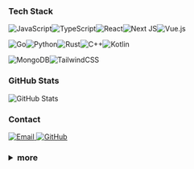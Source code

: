### Tech Stack

![JavaScript](https://img.shields.io/badge/JavaScript-%23323330.svg?style=flat-square&logo=javascript&logoColor=%23F7DF1E)![TypeScript](https://img.shields.io/badge/TypeScript-%23007ACC.svg?style=flat-square&logo=typescript&logoColor=white)![React](https://img.shields.io/badge/React-%2320232a.svg?style=flat-square&logo=react&logoColor=%2361DAFB)![Next JS](https://img.shields.io/badge/Next-black?style=flat-square&logo=next.js&logoColor=white)![Vue.js](https://img.shields.io/badge/Vue.js-%2335495e.svg?style=flat-square&logo=vuedotjs&logoColor=%234FC08D)

![Go](https://img.shields.io/badge/Go-%2300ADD8.svg?style=flat-square&logo=go&logoColor=white)![Python](https://img.shields.io/badge/Python-3670A0?style=flat-square&logo=python&logoColor=ffdd54)![Rust](https://img.shields.io/badge/Rust-%23B7410E.svg?style=flat-square&logo=rust&logoColor=white)![C++](https://img.shields.io/badge/C++-%2300599C.svg?style=flat-square&logo=cplusplus&logoColor=white)![Kotlin](https://img.shields.io/badge/Kotlin-7F52FF.svg?style=flat-square&logo=kotlin&logoColor=white)

![MongoDB](https://img.shields.io/badge/MongoDB-%234ea94b.svg?style=flat-square&logo=mongodb&logoColor=white)![TailwindCSS](https://img.shields.io/badge/Tailwind-%2338B2AC.svg?style=flat-square&logo=tailwind-css&logoColor=white)

### GitHub Stats

<img src="https://github-readme-stats.vercel.app/api?username=Shuakami&show_icons=true&theme=tokyonight&hide_border=true" alt="GitHub Stats" />

### Contact

<p>
  <a href="mailto:shuakami@sdjz.wiki">
    <img src="https://img.shields.io/badge/Email-D14836?style=flat-square&logo=gmail&logoColor=white" alt="Email"/>
  </a>
  <a href="https://github.com/shuakami">
    <img src="https://img.shields.io/badge/GitHub-100000?style=flat-square&logo=github&logoColor=white" alt="GitHub"/>
  </a>
</p>

<h3>
<details>
  <summary>more</summary>
  
  ### My Favorite Things

  - I love creating beautiful, simple, and delightful UI/UX with a passion for animations
  - My favorite design style is the Geist Design System by Vercel
  - I enjoy playing games like Cyberpunk 2077, The Last of Us, THE FINALS, Honor of Kings, and PUBG Mobile

</details>
</h3>
